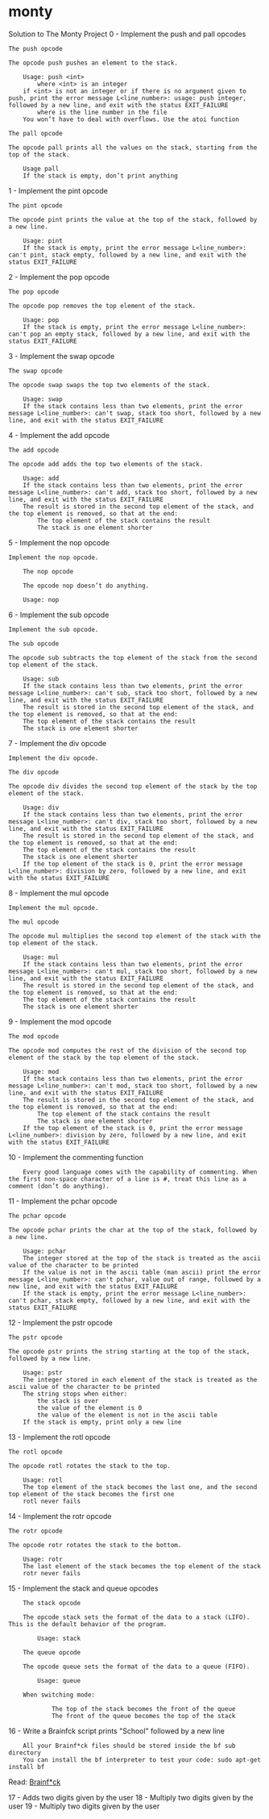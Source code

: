 # monty

Solution to The Monty Project
0 - Implement the push and pall opcodes

    The push opcode

    The opcode push pushes an element to the stack.

        Usage: push <int>
            where <int> is an integer
        if <int> is not an integer or if there is no argument given to push, print the error message L<line_number>: usage: push integer, followed by a new line, and exit with the status EXIT_FAILURE
            where is the line number in the file
        You won’t have to deal with overflows. Use the atoi function

    The pall opcode

    The opcode pall prints all the values on the stack, starting from the top of the stack.

        Usage pall
        If the stack is empty, don’t print anything

1 - Implement the pint opcode

    The pint opcode

    The opcode pint prints the value at the top of the stack, followed by a new line.

        Usage: pint
        If the stack is empty, print the error message L<line_number>: can't pint, stack empty, followed by a new line, and exit with the status EXIT_FAILURE

2 - Implement the pop opcode

    The pop opcode

    The opcode pop removes the top element of the stack.

        Usage: pop
        If the stack is empty, print the error message L<line_number>: can't pop an empty stack, followed by a new line, and exit with the status EXIT_FAILURE

3 - Implement the swap opcode

    The swap opcode

    The opcode swap swaps the top two elements of the stack.

        Usage: swap
        If the stack contains less than two elements, print the error message L<line_number>: can't swap, stack too short, followed by a new line, and exit with the status EXIT_FAILURE

4 - Implement the add opcode

    The add opcode

    The opcode add adds the top two elements of the stack.

        Usage: add
        If the stack contains less than two elements, print the error message L<line_number>: can't add, stack too short, followed by a new line, and exit with the status EXIT_FAILURE
        The result is stored in the second top element of the stack, and the top element is removed, so that at the end:
            The top element of the stack contains the result
            The stack is one element shorter

5 - Implement the nop opcode

    Implement the nop opcode.

        The nop opcode

        The opcode nop doesn’t do anything.

        Usage: nop

6 - Implement the sub opcode

    Implement the sub opcode.

    The sub opcode

    The opcode sub subtracts the top element of the stack from the second top element of the stack.

        Usage: sub
        If the stack contains less than two elements, print the error message L<line_number>: can't sub, stack too short, followed by a new line, and exit with the status EXIT_FAILURE
        The result is stored in the second top element of the stack, and the top element is removed, so that at the end:
        The top element of the stack contains the result
        The stack is one element shorter

7 - Implement the div opcode

    Implement the div opcode.

    The div opcode

    The opcode div divides the second top element of the stack by the top element of the stack.

        Usage: div
        If the stack contains less than two elements, print the error message L<line_number>: can't div, stack too short, followed by a new line, and exit with the status EXIT_FAILURE
        The result is stored in the second top element of the stack, and the top element is removed, so that at the end:
        The top element of the stack contains the result
        The stack is one element shorter
        If the top element of the stack is 0, print the error message L<line_number>: division by zero, followed by a new line, and exit with the status EXIT_FAILURE

8 - Implement the mul opcode

    Implement the mul opcode.

    The mul opcode

    The opcode mul multiplies the second top element of the stack with the top element of the stack.

        Usage: mul
        If the stack contains less than two elements, print the error message L<line_number>: can't mul, stack too short, followed by a new line, and exit with the status EXIT_FAILURE
        The result is stored in the second top element of the stack, and the top element is removed, so that at the end:
        The top element of the stack contains the result
        The stack is one element shorter

9 - Implement the mod opcode

    The mod opcode

    The opcode mod computes the rest of the division of the second top element of the stack by the top element of the stack.

        Usage: mod
        If the stack contains less than two elements, print the error message L<line_number>: can't mod, stack too short, followed by a new line, and exit with the status EXIT_FAILURE
        The result is stored in the second top element of the stack, and the top element is removed, so that at the end:
            The top element of the stack contains the result
            The stack is one element shorter
        If the top element of the stack is 0, print the error message L<line_number>: division by zero, followed by a new line, and exit with the status EXIT_FAILURE
10 - Implement the commenting function

        Every good language comes with the capability of commenting. When the first non-space character of a line is #, treat this line as a comment (don’t do anything).

11 - Implement the pchar opcode

    The pchar opcode

    The opcode pchar prints the char at the top of the stack, followed by a new line.

        Usage: pchar
        The integer stored at the top of the stack is treated as the ascii value of the character to be printed
        If the value is not in the ascii table (man ascii) print the error message L<line_number>: can't pchar, value out of range, followed by a new line, and exit with the status EXIT_FAILURE
        If the stack is empty, print the error message L<line_number>: can't pchar, stack empty, followed by a new line, and exit with the status EXIT_FAILURE

12 - Implement the pstr opcode

    The pstr opcode

    The opcode pstr prints the string starting at the top of the stack, followed by a new line.

        Usage: pstr
        The integer stored in each element of the stack is treated as the ascii value of the character to be printed
        The string stops when either:
            the stack is over
            the value of the element is 0
            the value of the element is not in the ascii table
        If the stack is empty, print only a new line

13 - Implement the rotl opcode

    The rotl opcode

    The opcode rotl rotates the stack to the top.

        Usage: rotl
        The top element of the stack becomes the last one, and the second top element of the stack becomes the first one
        rotl never fails

14 - Implement the rotr opcode

    The rotr opcode

    The opcode rotr rotates the stack to the bottom.

        Usage: rotr
        The last element of the stack becomes the top element of the stack
        rotr never fails

15 - Implement the stack and queue opcodes

        The stack opcode

        The opcode stack sets the format of the data to a stack (LIFO). This is the default behavior of the program.

            Usage: stack
    
        The queue opcode

        The opcode queue sets the format of the data to a queue (FIFO).

            Usage: queue

        When switching mode:

                The top of the stack becomes the front of the queue
                The front of the queue becomes the top of the stack

16 - Write a Brainfck script prints "School" followed by a new line

        All your Brainf*ck files should be stored inside the bf sub directory
        You can install the bf interpreter to test your code: sudo apt-get install bf

Read: [Brainf*ck](https://en.wikipedia.org/wiki/Brainfuck)

17 - Adds two digits given by the user
18 - Multiply two digits given by the user
19 - Multiply two digits given by the user
